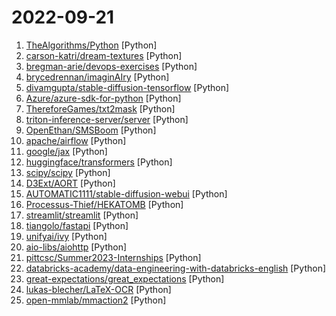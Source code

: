 # 2022-09-21

1. [TheAlgorithms/Python](https://github.com/TheAlgorithms/Python "All Algorithms implemented in Python") [Python]
2. [carson-katri/dream-textures](https://github.com/carson-katri/dream-textures "Stable Diffusion built-in to the Blender shader editor") [Python]
3. [bregman-arie/devops-exercises](https://github.com/bregman-arie/devops-exercises "Linux, Jenkins, AWS, SRE, Prometheus, Docker, Python, Ansible, Git, Kubernetes, Terraform, OpenStack, SQL, NoSQL, Azure, GCP, DNS, Elastic, Network, Virtualization. DevOps Interview Questions") [Python]
4. [brycedrennan/imaginAIry](https://github.com/brycedrennan/imaginAIry "AI imagined images. Pythonic generation of stable diffusion images.") [Python]
5. [divamgupta/stable-diffusion-tensorflow](https://github.com/divamgupta/stable-diffusion-tensorflow "Stable Diffusion in TensorFlow / Keras") [Python]
6. [Azure/azure-sdk-for-python](https://github.com/Azure/azure-sdk-for-python "This repository is for active development of the Azure SDK for Python. For consumers of the SDK we recommend visiting our public developer docs at https://docs.microsoft.com/python/azure/ or our versioned developer docs at https://azure.github.io/azure-sdk-for-python.") [Python]
7. [ThereforeGames/txt2mask](https://github.com/ThereforeGames/txt2mask "Automatically create masks for Stable Diffusion inpainting using natural language.") [Python]
8. [triton-inference-server/server](https://github.com/triton-inference-server/server "The Triton Inference Server provides an optimized cloud and edge inferencing solution.") [Python]
9. [OpenEthan/SMSBoom](https://github.com/OpenEthan/SMSBoom "短信轰炸/短信测压/ | 一个健壮免费的python短信轰炸程序，专门炸坏蛋蛋，百万接口，多线程全自动添加有效接口，支持异步协程百万并发，全免费的短信轰炸工具！！hongkonger开发全网首发！！") [Python]
10. [apache/airflow](https://github.com/apache/airflow "Apache Airflow - A platform to programmatically author, schedule, and monitor workflows") [Python]
11. [google/jax](https://github.com/google/jax "Composable transformations of Python+NumPy programs: differentiate, vectorize, JIT to GPU/TPU, and more") [Python]
12. [huggingface/transformers](https://github.com/huggingface/transformers "🤗 Transformers: State-of-the-art Machine Learning for Pytorch, TensorFlow, and JAX.") [Python]
13. [scipy/scipy](https://github.com/scipy/scipy "SciPy library main repository") [Python]
14. [D3Ext/AORT](https://github.com/D3Ext/AORT "All in One Recon Tool for Bug Bounty") [Python]
15. [AUTOMATIC1111/stable-diffusion-webui](https://github.com/AUTOMATIC1111/stable-diffusion-webui "Stable Diffusion web UI") [Python]
16. [Processus-Thief/HEKATOMB](https://github.com/Processus-Thief/HEKATOMB "Hekatomb is a python script that connects to LDAP directory to retrieve all computers and users informations. Then it will download all DPAPI blob of all users from all computers and uses Domain backup keys to decrypt them.") [Python]
17. [streamlit/streamlit](https://github.com/streamlit/streamlit "Streamlit — The fastest way to build data apps in Python") [Python]
18. [tiangolo/fastapi](https://github.com/tiangolo/fastapi "FastAPI framework, high performance, easy to learn, fast to code, ready for production") [Python]
19. [unifyai/ivy](https://github.com/unifyai/ivy "The Unified Machine Learning Framework") [Python]
20. [aio-libs/aiohttp](https://github.com/aio-libs/aiohttp "Asynchronous HTTP client/server framework for asyncio and Python") [Python]
21. [pittcsc/Summer2023-Internships](https://github.com/pittcsc/Summer2023-Internships "Collection of Summer 2023 tech internships!") [Python]
22. [databricks-academy/data-engineering-with-databricks-english](https://github.com/databricks-academy/data-engineering-with-databricks-english "") [Python]
23. [great-expectations/great_expectations](https://github.com/great-expectations/great_expectations "Always know what to expect from your data.") [Python]
24. [lukas-blecher/LaTeX-OCR](https://github.com/lukas-blecher/LaTeX-OCR "pix2tex: Using a ViT to convert images of equations into LaTeX code.") [Python]
25. [open-mmlab/mmaction2](https://github.com/open-mmlab/mmaction2 "OpenMMLab's Next Generation Video Understanding Toolbox and Benchmark") [Python]
